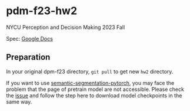# pdm-f23-hw2

NYCU Perception and Decision Making 2023 Fall

Spec: [Google Docs](https://drive.google.com/file/d/1LdzOZnM4sa_z1dcEKYHdXxHH_FsDKr_h/view?usp=sharing)

## Preparation
In your original dpm-f23 directory, `git pull` to get new `hw2` directory. 

If you want to use [semantic-segmentation-pytorch](https://github.com/CSAILVision/semantic-segmentation-pytorch), you may face the problem that the page of pretrain model are not accessible.
Please check the [issue](https://github.com/CSAILVision/semantic-segmentation-pytorch/issues/286) and follow the step here to download model checkpoints in the same way.
